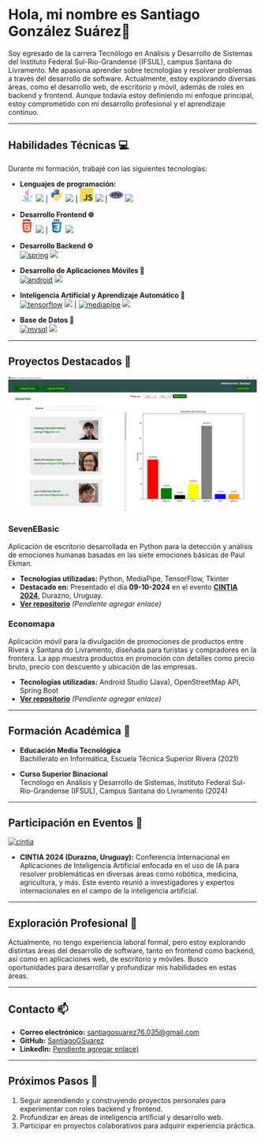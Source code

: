 # Hola, mi nombre es Santiago González Suárez👋

Soy egresado de la carrera Tecnólogo en Análisis y Desarrollo de Sistemas del Instituto Federal Sul-Rio-Grandense (IFSUL), campus Santana do Livramento. Me apasiona aprender sobre tecnologías y resolver problemas a través del desarrollo de software. Actualmente, estoy explorando diversas áreas, como el desarrollo web, de escritorio y móvil, además de roles en backend y frontend. Aunque todavía estoy definiendo mi enfoque principal, estoy comprometido con mi desarrollo profesional y el aprendizaje continuo.

---

## Habilidades Técnicas 💻

Durante mi formación, trabajé con las siguientes tecnologías:

- **Lenguajes de programación:**  
  <a target="_blank" href="https://raw.githubusercontent.com/devicons/devicon/master/icons/java/java-original.svg" style="display: inline-block;"><img src="https://raw.githubusercontent.com/devicons/devicon/master/icons/java/java-original.svg" alt="java" width="28" height="28" /></a> <img src="https://img.shields.io/badge/-Java-red?style=for-the-badge&color=ea2d2e"> | <a target="_blank" href="https://raw.githubusercontent.com/devicons/devicon/master/icons/python/python-original.svg" style="display: inline-block;"><img src="https://raw.githubusercontent.com/devicons/devicon/master/icons/python/python-original.svg" alt="python" width="28" height="28" /></a> <img src="https://img.shields.io/badge/-python-blue?style=for-the-badge&color=3f7cad"> | <a target="_blank" href="https://raw.githubusercontent.com/devicons/devicon/master/icons/javascript/javascript-original.svg" style="display: inline-block;"><img src="https://raw.githubusercontent.com/devicons/devicon/master/icons/javascript/javascript-original.svg" alt="javascript" width="28" height="28" /></a> <img src="https://img.shields.io/badge/-JavaScript-yellow?style=for-the-badge&color=f0db4f"> | <a target="_blank" href="https://raw.githubusercontent.com/devicons/devicon/master/icons/php/php-original.svg" style="display: inline-block;"><img src="https://raw.githubusercontent.com/devicons/devicon/master/icons/php/php-original.svg" alt="php" width="28" height="28" /></a> <img src="https://img.shields.io/badge/-PHP-blue?style=for-the-badge&color=777bb3">

- **Desarrollo Frontend 🌐**  
  <a target="_blank" href="https://raw.githubusercontent.com/devicons/devicon/master/icons/html5/html5-original-wordmark.svg" style="display: inline-block;"><img src="https://raw.githubusercontent.com/devicons/devicon/master/icons/html5/html5-original-wordmark.svg" alt="html5" width="28" height="28" /></a> <img src="https://img.shields.io/badge/-HTML-orange?style=for-the-badge&color=e44d26"> | <a target="_blank" href="https://raw.githubusercontent.com/devicons/devicon/master/icons/css3/css3-original-wordmark.svg" style="display: inline-block;"><img src="https://raw.githubusercontent.com/devicons/devicon/master/icons/css3/css3-original-wordmark.svg" alt="css3" width="28" height="28" /></a> <img src="https://img.shields.io/badge/-CSS-blue?style=for-the-badge&color=1590b6">

- **Desarrollo Backend ⚙️**  
  <a target="_blank" href="https://www.vectorlogo.zone/logos/springio/springio-icon.svg" style="display: inline-block;"><img src="https://www.vectorlogo.zone/logos/springio/springio-icon.svg" alt="spring" width="22" height="22" /></a> <img src="https://img.shields.io/badge/-Spring%20Boot%20(Creaci%C3%B3n%20de%20APIs%20REST)-green?style=for-the-badge&color=77bc1f">

- **Desarrollo de Aplicaciones Móviles 📱**  
  <a target="_blank" href="https://cdn.jsdelivr.net/gh/devicons/devicon@latest/icons/androidstudio/androidstudio-original.svg" style="display: inline-block;"><img src="https://cdn.jsdelivr.net/gh/devicons/devicon@latest/icons/androidstudio/androidstudio-original.svg" alt="android" width="25" height="25" /></a> <img src="https://img.shields.io/badge/-Android Studio (Java)-blue?style=for-the-badge&color=4285f4">

- **Inteligencia Artificial y Aprendizaje Automático 🤖**  
  <a target="_blank" href="https://www.vectorlogo.zone/logos/tensorflow/tensorflow-icon.svg" style="display: inline-block;"><img src="https://www.vectorlogo.zone/logos/tensorflow/tensorflow-icon.svg" alt="tensorflow" width="25" height="25" /></a> <img src="https://img.shields.io/badge/-TensorFlow-orange?style=for-the-badge&color=ff6f00"> | <a target="_blank" href="https://viz.mediapipe.dev/logo.png" style="display: inline-block;"><img src="https://viz.mediapipe.dev/logo.png" alt="mediapipe" width="28" height="28" /></a> <img src="https://img.shields.io/badge/-MediaPipe-blue?style=for-the-badge&color=0097A7">

- **Base de Datos 💾**  
  <a target="_blank" href="https://cdn.jsdelivr.net/gh/devicons/devicon@latest/icons/mysql/mysql-original.svg" style="display: inline-block;"><img src="https://cdn.jsdelivr.net/gh/devicons/devicon@latest/icons/mysql/mysql-original.svg" alt="mysql" width="22" height="22" /></a> <img src="https://img.shields.io/badge/-MySQL-blue?style=for-the-badge&color=00618a">
---

## Proyectos Destacados 🚀

![Pantalla Principal](SevenEBasic/pantalla%20principal.png "Pantalla Principal")        
### SevenEBasic  
Aplicación de escritorio desarrollada en Python para la detección y análisis de emociones humanas basadas en las siete emociones básicas de Paul Ekman.  
- **Tecnologías utilizadas:** Python, MediaPipe, TensorFlow, Tkinter  
- **Destacado en:** Presentado el día **09-10-2024** en el evento [**CINTIA 2024**](https://sites.google.com/view/cintia-aria/2024/presentaciones?authuser=0), Durazno, Uruguay.
- **[Ver repositorio](#)** _(Pendiente agregar enlace)_  

### Economapa  
Aplicación móvil para la divulgación de promociones de productos entre Rivera y Santana do Livramento, diseñada para turistas y compradores en la frontera. La app muestra productos en promoción con detalles como precio bruto, precio con descuento y ubicación de las empresas.  
- **Tecnologías utilizadas:** Android Studio (Java), OpenStreetMap API, Spring Boot  
- **[Ver repositorio](#)** _(Pendiente agregar enlace)_
 
---

## Formación Académica 📘

- **Educación Media Tecnológica**  
  Bachillerato en Informática, Escuela Técnica Superior Rivera (2021)

- **Curso Superior Binacional**  
  Tecnólogo en Análisis y Desarrollo de Sistemas, Instituto Federal Sul-Rio-Grandense (IFSUL), Campus Santana do Livramento (2024)

---

## Participación en Eventos 🌟

<a target="_blank" href="https://ci3.googleusercontent.com/mail-sig/AIorK4yNMF10Dk-ay2Tl63MM_K8BhbJePB1-dSd663K7eGwzpmNdIjoRU3cIKHhrUHZ28aEXJ2isyzykrXXN" style="display: inline-block; "><img src="https://ci3.googleusercontent.com/mail-sig/AIorK4yNMF10Dk-ay2Tl63MM_K8BhbJePB1-dSd663K7eGwzpmNdIjoRU3cIKHhrUHZ28aEXJ2isyzykrXXN" alt="cintia" width="150" height="50" /></a>
- **CINTIA 2024 (Durazno, Uruguay):**
  Conferencia Internacional en Aplicaciones de Inteligencia Artificial enfocada en el uso de IA para resolver problemáticas en diversas áreas como robótica, medicina, agricultura, y más. Este evento reunió a investigadores y expertos internacionales en el campo de la inteligencia artificial.

---

## Exploración Profesional 🤔

Actualmente, no tengo experiencia laboral formal, pero estoy explorando distintas áreas del desarrollo de software, tanto en frontend como backend, así como en aplicaciones web, de escritorio y móviles. Busco oportunidades para desarrollar y profundizar mis habilidades en estas áreas.

---

## Contacto 📫

- **Correo electrónico:** santiagosuarez76.035@gmail.com 
- **GitHub:** [SantiagoGSuarez](https://github.com/SantiagoGSuarez)  
- **LinkedIn:** [Pendiente agregar enlace)](#)  

---

## Próximos Pasos 🚧

1. Seguir aprendiendo y construyendo proyectos personales para experimentar con roles backend y frontend.  
2. Profundizar en áreas de inteligencia artificial y desarrollo web.  
3. Participar en proyectos colaborativos para adquirir experiencia práctica.  
